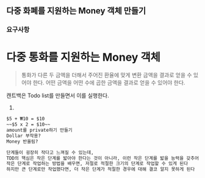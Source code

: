 ##  다중 화폐를 지원하는 Money 객체 만들기


### 요구사항

# 다중 통화를 지원하는 Money 객체

>통화가 다른 두 금액을 더해서 주어진 환율에 맞게 변환 금액을 결과로 얻을 수 있어야 한다.
> 어떤 금액을 어떤 수에 곱한 금액을 결과로 얻을 수 있어야 한다.


캔트백은 Todo list를 만들면서 이를 실행한다.

1. 
```markdown
$5 + ₩10 = $10
~~$5 x 2 = $10~~
amount를 private하기 만들기
Dollar 부작용?
Money 반올림?
```


```markdown
단계들이 굉장히 작다고 느껴질 수 있는데,
TDD의 핵심은 작은 단계를 밟아야 한다는 것이 아니라, 이런 작은 단계를 밟을 능력을 갖추어야 한다는 것이다
작은 단계로 작업하는 방법을 배우면, 저절로 적절한 크기의 단계로 작업할 수 있게 된다
하지만 큰 단계로만 작업했다면, 더 작은 단계가 적절한 경우에 대해 결코 알지 못하게 된다
```

